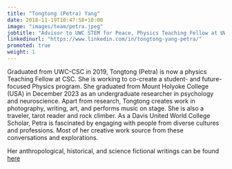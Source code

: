 ```yaml
---
title: "Tongtong (Petra) Yang"
date: 2018-11-19T10:47:58+10:00
image: "images/team/petra.jpeg"
jobtitle: "Advisor to UWC STEM for Peace, Physics Teaching Fellow at UWC Changshu China"
linkedinurl: "https://www.linkedin.com/in/tongtong-yang-petra/"
promoted: true
weight: 1
---
```


Graduated from UWC-CSC in 2019, Tongtong (Petra) is now a physics Teaching Fellow at CSC. She is working to co-create a student- and future-focused Physics program. She graduated from Mount Holyoke College (USA) in December 2023 as an undergraduate researcher in psychology and neuroscience. Apart from research, Tongtong creates work in photography, writing, art, and performs music on stage. She is also a traveler, tarot reader and rock climber. As a Davis United World College Scholar, Petra is fascinated by engaging with people from diverse cultures and professions. Most of her creative work source from these conversations and explorations.

Her anthropological, historical, and science fictional writings can be found [here](https://commons.mtholyoke.edu/tongtongyangpetra/)
